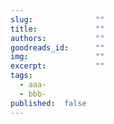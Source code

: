 ```yaml
---
slug:              ""
title:             ""
authors:           ""
goodreads_id:      ""
img:               ""
excerpt:           ""
tags:
  - aaa-
  - bbb-
published:  false  
---
```


